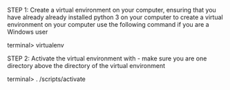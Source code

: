 STEP 1: Create a virtual environment on your computer, ensuring that you have already already installed python 3 on your computer
to create a virtual environment on your computer use the following command if you are a Windows user

terminal> virtualenv <nameOfVirtualEnvironment> 

STEP 2: Activate the virtual environment with - make sure you are one directory above the directory of the virtual environment

terminal> . <nameOfVirtualEnvironment>/scripts/activate
